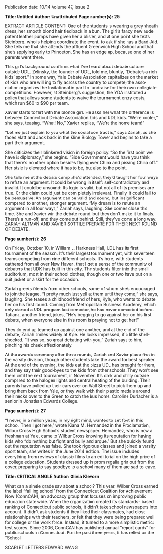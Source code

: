 Publication date: 10/14
Volume 47, Issue 2

**Title:  Untitled**
**Author: Unattributed**
**Page number(s): 25**

EXTRACT ARTICLE CONTENT:
One of the students is wearing a grey sheath dress, 
her smooth blond hair tied back in a bun. The girl’s 
fancy new nude patent leather pumps have given 
her a blister, and at one point she texts Steinberg, who 
is helping coordinate the event, to ask if she has a 
Band-Aid. She tells me that she attends the affluent 
Greenwich High School and that she’s applying early 
to Princeton. She has an edge up, because one of her 
parents went there.


This girl’s background confirms what I’ve heard 
about debate culture outside UDL. Zelinsky, the 
founder of UDL, told me, bluntly, “Debate’s a rich 
kids’ sport.” In some way, Yale Debate Association 
capitalizes on the market of kids who are will­
ing to fly across the country to compete; the asso­
ciation organizes the Invitational in part to fundraise 
for their own collegiate competitions. However, at 
Steinberg’s suggestion, the YDA instituted a policy 
that allows some students to waive the tournament 
entry costs, which run $60 to $90 per team.


Xavier starts to flirt with the blonde girl. 
He asks her what the difference is between 
Connecticut Debate Association kids and UDL kids. 
“We’re cooler,” she says, teasing. “What! No,” Xavier 
replies, “We’re the home team!” 


“Let me just explain to you what the social con­
tract is,” says Zariah, as she faces Matt and Jack back 
in the Kline Biology Tower and begins to take a
part their argument.


She criticizes their blinkered vision in foreign 
policy. “So the first point we have is diplomacy,” she 
begins. “Side Government would have you think that 
there’s no other option besides flying over China and 
pissing China off.” Her style is elevated where it has 
to be, but also to the point.


She tells me at the debate camp she’d attended, 
they’d taught her four ways to refute an argument. It 
could be wrong in itself: self-contradictory and invalid. 
It could be unsound: Its logic is valid, but not all of 
its premises are true. Or the claim could just be com­
pletely irrelevant. Finally, it could fail to be persuasive: 
An argument can be valid and sound, but insignificant 
compared to another, stronger argument. “My dream 
is to refute an argument in all four ways,” Zariah says, 
laughing. She comes close this time. She and Xavier 
win the debate round, but they don’t make it to finals. 
There’s a run-off, and they come out behind. 
Still, they’ve come a long way. 
ZARIAH ALTMAN AND XAVIER SOTTILE PREPARE FOR THEIR NEXT ROUND OF DEBATE.



**Page number(s): 26**

On Friday, October 10, in William L. Harkness 
Hall, UDL has its first tournament of the season. It’s 
their largest tournament yet, with seventeen teams 
competing from nine different schools. It’s here, 
with students gathered from all over New Haven, 
that I get a sense of the community of debaters that 
UDK has built in this city. The students filter into 
the small auditorium, most in their school clothes, 
though one or two have put on a suit jacket or a skirt 
for the occasion.


Zariah greets friends from other schools, some of 
whom she’s encouraged to join the league. “I pretty 
much just yell at them until they come,” she says, 
laughing. She teases a childhood friend of hers, Kyle, 
who wants to debate her on his first round. Coming 
from Metropolitan Business Academy, which only 
started a UDL program last semester, he has never 
competed before. Tatiana, another friend, jokes, “He’s 
begging to go against her on his first debate, when 
everyone else in this room is praying not to get her!”


They do end up teamed up against one another, 
and at the end of the debate, Zariah smiles widely at 
Kyle. He looks impressed, if a little shell-shocked. “It 
was so, so great debating with you,” Zariah says to 
him, pinching his cheek affectionately.


At the awards ceremony after three rounds, Zariah 
and Xavier place first in the varsity division, though 
other students take the award for best speaker. At the 
end of the evening, the kids eat the pizza UDL has 
brought for them, and they say their good-byes to the 
kids from other schools. They won’t see them until 
the next tournament, in November. It’s dark and chilly 
outside compared to the halogen lights and central 
heating of the building. Their parents have pulled up 
their cars over on Wall Street to pick them up and 
bring them back from Yale, or they walk with their 
plastic medals around their necks over to the Green to 
catch the bus home.
Caroline Durlacher is a senior 
in Jonathan Edwards College.



**Page number(s): 27**

“I 
never, in a million years, in my right mind, wanted 
to set foot in this school. Then I got here,” wrote 
Kiana M. Hernandez in the Proclamation, Wilbur 
Cross High School’s student newspaper. Hernandez, 
who is now a freshman at Yale, came to Wilbur 
Cross knowing its reputation for having kids who 
“do nothing but fight and bully and argue.” But she 
quickly found out the reputation was false. She took 
rigorous classes and joined a varsity sport team, she 
writes in the June 2014 edition. The issue includes 
everything from reviews of classic films to an edi­
torial on the high price of a college education. 
Students dressed up in prom regalia grin out from 
the cover, preparing to say goodbye to a school 
many of them are sad to leave.


**Title: CRITICAL ANGLE**
**Author: Olivia Klevorn**

What can a single grade say about a school? 
This year, Wilbur Cross earned the label “fail­
ing school” from the Connecticut Coalition for 
Achievement Now (ConnCAN), an advocacy group 
that focuses on improving public education state­
wide. When the organization created its standards-
based ranking of Connecticut public schools, it 
didn’t take school newspapers into account. It didn’t 
ask students if they liked their classmates, had close 
relationships with their teachers, or felt that they 
were being prepared well for college or the work­
force. Instead, it turned to a more simplistic metric: 
test scores. 
Since 2006, ConnCAN has published annual 
“report cards” for public schools in Connecticut. For 
the past three years, it has relied on the “School 

SCARLET LETTERS 
EDWARD WANG
